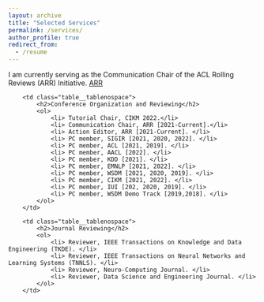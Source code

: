 ```yaml
---
layout: archive
title: "Selected Services"
permalink: /services/
author_profile: true
redirect_from:
  - /resume
---
```


I am currently serving as the Communication Chair of the ACL Rolling Reviews (ARR) Initiative. <a href="https://aclrollingreview.org/people" target="_blank">ARR</a>

<table class="table__tablenospace">
		
		<td class="table__tablenospace">
			<h2>Conference Organization and Reviewing</h2>
			<ol>
				<li> Tutorial Chair, CIKM 2022.</li>
				<li> Communication Chair, ARR [2021-Current].</li>
				<li> Action Editor, ARR [2021-Current]. </li>
				<li> PC member, SIGIR [2021, 2020, 2022]. </li>
				<li> PC member, ACL [2021, 2019]. </li>
				<li> PC member, AACL [2022]. </li>
				<li> PC member, KDD [2021]. </li>
				<li> PC member, EMNLP [2021, 2022]. </li>
				<li> PC member, WSDM [2021, 2020, 2019]. </li>
				<li> PC member, CIKM [2021, 2022]. </li>
				<li> PC member, IUI [202, 2020, 2019]. </li>
				<li> PC member, WSDM Demo Track [2019,2018]. </li>
			</ol>
		</td>
		
		<td class="table__tablenospace">
			<h2>Journal Reviewing</h2>
			<ol>
				<li> Reviewer, IEEE Transactions on Knowledge and Data Engineering (TKDE). </li>
				<li> Reviewer, IEEE Transactions on Neural Networks and Learning Systems (TNNLS). </li>
				<li> Reviewer, Neuro-Computing Journal. </li>
				<li> Reviewer, Data Science and Engineering Journal. </li>
			</ol>
		</td>

<table>









